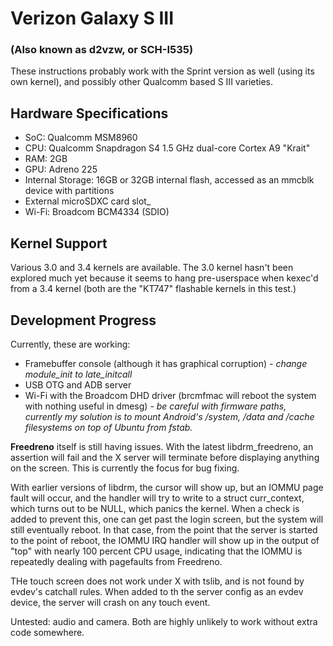 # Verizon Galaxy S III
### (Also known as d2vzw, or SCH-I535)

These instructions probably work with the Sprint version as well (using its own kernel), and possibly other Qualcomm based S III varieties. 

## Hardware Specifications
* SoC: Qualcomm MSM8960
* CPU: Qualcomm Snapdragon S4 1.5 GHz dual-core Cortex A9 "Krait"
* RAM: 2GB
* GPU: Adreno 225
* Internal Storage: 16GB or 32GB internal flash, accessed as an mmcblk device with partitions
* External microSDXC card slot_
* Wi-Fi: Broadcom BCM4334 (SDIO)

## Kernel Support
Various 3.0 and 3.4 kernels are available. The 3.0 kernel hasn't been explored much yet because it seems to hang pre-userspace when kexec'd from a 3.4 kernel (both are the "KT747" flashable kernels in this test.)

## Development Progress
Currently, these are working:
* Framebuffer console (although it has graphical corruption) - _change module_init to late_initcall_
* USB OTG and ADB server
* Wi-Fi with the Broadcom DHD driver (brcmfmac will reboot the system with nothing useful in dmesg) - _be careful with firmware paths, currently my solution is to mount Android's /system, /data and /cache filesystems on top of Ubuntu from fstab._

**Freedreno** itself is still having issues. With the latest libdrm_freedreno, an assertion will fail and the X server will terminate before displaying anything on the screen. This is currently the focus for bug fixing.

With earlier versions  of libdrm, the cursor will show up, but an IOMMU page fault will occur, and the handler will try to write to a struct curr_context, which turns out to be NULL, which panics the kernel. When a check is added to prevent this, one can get past the login screen, but the system will still eventually reboot. In that case, from the point that the server is started to the point of reboot, the IOMMU IRQ handler will show up in the output of "top" with nearly 100 percent CPU usage, indicating that the IOMMU is repeatedly dealing with pagefaults from Freedreno. 

THe touch screen does not work under X with tslib, and is not found by evdev's catchall rules. When added to th the server config as an evdev device, the server will crash on any touch event.

Untested: audio and camera. Both are highly unlikely to work without extra code somewhere.